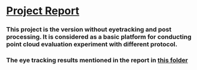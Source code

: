 # [Project Report](Semester_Project.pdf)

### This project is the version without eyetracking and post processing. It is considered as a basic platform for conducting point cloud evaluation experiment with different protocol. 

### The eye tracking results mentioned in the report in [this folder](RecordedResults)